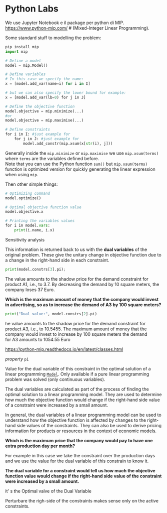 # Python Labs

We use Jupyter Notebook e il package per python di MIP. https://www.python-mip.com/ # (Mixed-Integer Linear Programming). 

Some standard stuff to modelling the problem: 

````Python
pip install mip 
import mip

# Define a model
model = mip.Model()

# Define variables
# In this case we specify the name: 
x = [model.add_var(name=i) for i in I] 

# but we can also specify the lower bound for example: 
x = [model.add_var(lb=0) for j in J]

# Define the objective function
model.objective = mip.minimize(...) 
#or 
model.objective = mip.maximise(...) 

# Define constraints
for i in I: #just example for 
    for j in J: #just example for 
        model.add_constr(mip.xsum(x[str(i), j]))
````

Generally inside the ```mip.minimize``` or ```mip.maximise``` we use ```mip.xsum(terms)``` where ```terms``` are the variables defined before.  
Note that you can use the Python function ```sum()``` but ```mip.xsum(terms)``` function is optimized version for quickly generating the linear expression when using ```mip```.

Then other simple things: 

````Python
# Optimizing command
model.optimize()

# Optimal objective function value
model.objective.x

# Printing the variables values
for i in model.vars:
	print(i.name, i.x)
````


Sensitivity analysis 

This information is returned back to us with the **dual variables** of the original problem. These give the unitary change in objective function due to a change in the right-hand side in each constraint.
````Python 
print(model.constrs[3].pi);
````

The value amounts to the shadow price for the demand constraint for product A1, i.e., to 3.7. By decreasing the demand by 10 square meters, the company loses 37 Euro.


**Which is the maximum amount of money that the company would invest in advertising, so as to increase the demand of A3 by 100 square meters?**

````Python 
print("Dual value:", model.constrs[2].pi)
````

he value amounts to the shadow price for the demand constraint for product A3, i.e., to 10.5455. The maximum amount of money that the company would invest to increase by 100 square meters the demand for A3 amounts to 1054.55 Euro

https://python-mip.readthedocs.io/en/latest/classes.html

_property_ `pi`

Value for the dual variable of this constraint in the optimal solution of a linear programming [`Model`](https://python-mip.readthedocs.io/en/latest/classes.html#mip.Model "mip.Model"). Only available if a pure linear programming problem was solved (only continuous variables).


The dual variables are calculated as part of the process of finding the optimal solution to a linear programming model. They are used to determine how much the objective function would change if the right-hand side value of a constraint were increased by a small amount.

In general, the dual variables of a linear programming model can be used to understand how the objective function is affected by changes to the right-hand side values of the constraints. They can also be used to derive pricing information for products or resources in the context of economic models.

**Which is the maximum price that the company would pay to have one extra production day per month?** 

For example in this case we take the constraint over the production days and we use the value for the dual variable of this constrain to know it. 

**The dual variable for a constraint would tell us how much the objective function value would change if the right-hand side value of the constraint were increased by a small amount.** 


it' s the Optimal valve of the Dual Variable

Perturbare the righ-side of the constraints makes sense only on the active constraints. 